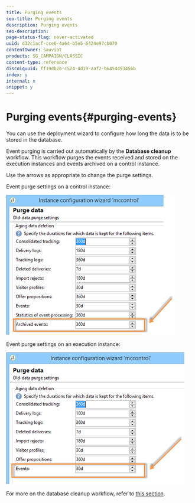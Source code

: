 ```yaml
---
title: Purging events
seo-title: Purging events
description: Purging events
seo-description: 
page-status-flag: never-activated
uuid: d32c1acf-cce6-4a64-b5e5-6424e97cb070
contentOwner: sauviat
products: SG_CAMPAIGN/CLASSIC
content-type: reference
discoiquuid: ff19db2b-c524-4d19-aaf2-b6454493456b
index: y
internal: n
snippet: y
---
```


# Purging events{#purging-events}

You can use the deployment wizard to configure how long the data is to be stored in the database.

Event purging is carried out automatically by the **Database cleanup** workflow. This workflow purges the events received and stored on the execution instances and events archived on a control instance.

Use the arrows as appropriate to change the purge settings.

Event purge settings on a control instance:

![](assets/messagecenter_delete_events_001.png)

Event purge settings on an execution instance:

![](assets/messagecenter_delete_events_002.png)

For more on the database cleanup workflow, refer to [this section](../../production/using/database-cleanup-workflow.md).
